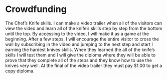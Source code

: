 # Crowdfunding
The Chef’s Knife skills.
I can make a video trailer when all of the visitors can view the video and learn all of the knife’s skills step by step 
from the bottom until the top. By accessing to the video, I will make it as a game at the beginning. After a few steps, 
I will encourage the entire visitor to cross the wall by subscribing in the video and jumping to the next step and start l
earning the hardest knives skills. When they learned the all of the knife’s skills I will test them and I will give the diploma
where they will be able to prove that they complete all of the steps and they know how to use the knives very well. 
At the final of the video trailer they must pay $1.00 to get a copy diploma. 


